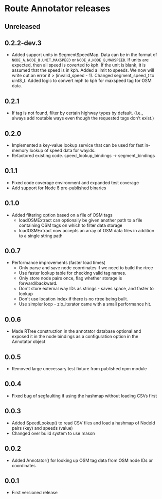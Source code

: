 # Route Annotator releases

## Unreleased

## 0.2.2-dev.3
- Added support units in SegmentSpeedMap.  Data can be in the format of `NODE_A,NODE_B,UNIT,MAXSPEED` or `NODE_A,NODE_B,MAXSPEED`.  If units are expected, then all speed is coverted to kph.  If the unit is blank, it is assumed that the speed is in kph.  Added a limit to speeds.  We now will write out an error if > (invalid_speed - 1).  Changed segment_speed_t to uint8_t.  Added logic to convert mph to kph for maxspeed tag for OSM data.

## 0.2.1
- If tag is not found, filter by certain highway types by default.  (i.e., always add routable ways even though the requested tags don't exist.)

## 0.2.0
- Implemented a key-value lookup service that can be used for fast in-memory lookup of speed data for wayids.
- Refactored existing code.  speed_lookup_bindings -> segment_bindings

## 0.1.1
- Fixed code coverage environment and expanded test coverage
- Add support for Node 8 pre-published binaries

## 0.1.0
- Added filtering option based on a file of OSM tags
    * loadOSMExtract can optionally be given another path to a file containing OSM tags on which to filter data storage
    * loadOSMExtract now accepts an array of OSM data files in addition to a single string path

## 0.0.7
 - Performance improvements (faster load times)
    * Only parse and save node coordinates if we need to build the rtree
    * Use faster lookup table for checking valid tag names.
    * Only store node pairs once, flag whether storage is forward/backward.
    * Don't store external way IDs as strings - saves space, and faster to lookup
    * Don't use location index if there is no rtree being built.
    * Use simpler loop - zip_iterator came with a small performance hit.

## 0.0.6
 - Made RTree construction in the annotator database optional and exposed it in the node bindings as a configuration option in the Annotator object

## 0.0.5
 - Removed large unecessary test fixture from published npm module

## 0.0.4
 - Fixed bug of segfaulting if using the hashmap without loading CSVs first

## 0.0.3
 - Added SpeedLookup() to read CSV files and load a hashmap of NodeId pairs (key) and speeds (value)
 - Changed over build system to use mason

## 0.0.2
 - Added Annotator() for looking up OSM tag data from OSM node IDs or coordinates

## 0.0.1
 - First versioned release
